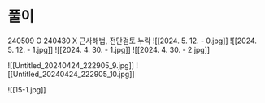 # 풀이


240509 O
240430 X 근사해법, 전단검토 누락
![[2024. 5. 12. - 0.jpg]]
![[2024. 5. 12. - 1.jpg]]
![[2024. 4. 30. - 1.jpg]]
![[2024. 4. 30. - 2.jpg]]

![[Untitled_20240424_222905_9.jpg]]
![[Untitled_20240424_222905_10.jpg]]


![[15-1.jpg]]